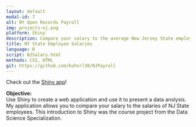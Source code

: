 ```yaml
---
layout: default
modal-id: 7
alt: NY Open Records Payroll
img: projects-nj.png
platform: Shiny
description: Compare your salary to the average New Jersey State employee
title: NY State Employee Salaries
language: R
script: NJSalary.html
methods: CSS, HTML
git: https://github.com/kuhnrl30/NJPayroll
---
```


Check out the <a href="https://kuhnrl30.shinyapps.io/ShinyProject" target="_blank">Shiny app</a>!

<b>Objective: </b>  
Use Shiny to create a web application and use it to present a data anslysis. My application allows you to compare your salary to the salaries of NJ State employees. This introduction to Shiny was the course project from the Data Science Specialization. 